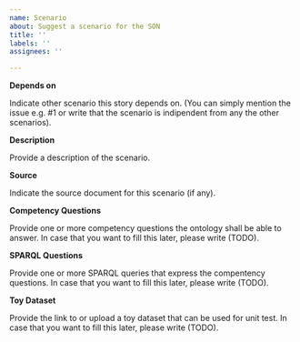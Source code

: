 ```yaml
---
name: Scenario
about: Suggest a scenario for the SON
title: ''
labels: ''
assignees: ''

---
```


**Depends on** 

Indicate other scenario this story depends on. (You can simply mention the issue e.g. #1 or write that the scenario is indipendent from any the other scenarios).

**Description**

Provide a description of the scenario.

**Source**

Indicate the source document for this scenario (if any).

**Competency Questions**

Provide one or more competency questions the ontology shall be able to answer. 
In case that you want to fill this later, please write (TODO).

**SPARQL Questions**

Provide one or more SPARQL queries that express the compentency questions.
In case that you want to fill this later, please write (TODO).

**Toy Dataset**

Provide the link to or upload a toy dataset that can be used for unit test.
In case that you want to fill this later, please write (TODO).


